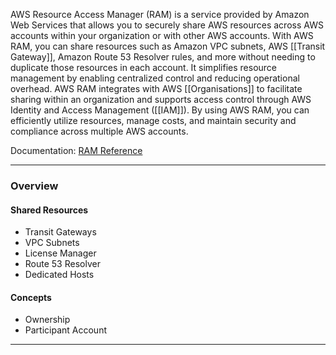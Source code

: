 AWS Resource Access Manager (RAM) is a service provided by Amazon Web Services that allows you to securely share AWS resources across AWS accounts within your organization or with other AWS accounts. With AWS RAM, you can share resources such as Amazon VPC subnets, AWS [[Transit Gateway]], Amazon Route 53 Resolver rules, and more without needing to duplicate those resources in each account. It simplifies resource management by enabling centralized control and reducing operational overhead. AWS RAM integrates with AWS [[Organisations]] to facilitate sharing within an organization and supports access control through AWS Identity and Access Management ([[IAM]]). By using AWS RAM, you can efficiently utilize resources, manage costs, and maintain security and compliance across multiple AWS accounts.

Documentation: [RAM Reference](https://aws.amazon.com/ram/)
___
### Overview
#### Shared Resources
- Transit Gateways
- VPC Subnets
- License Manager
- Route 53 Resolver
- Dedicated Hosts
#### Concepts
- Ownership
- Participant Account

___